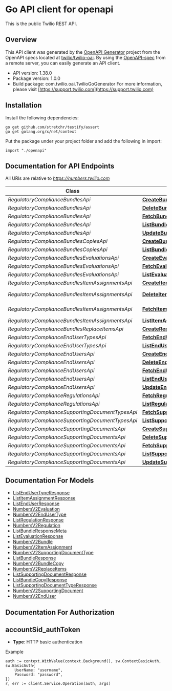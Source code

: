 # Go API client for openapi

This is the public Twilio REST API.

## Overview
This API client was generated by the [OpenAPI Generator](https://openapi-generator.tech) project from the OpenAPI specs located at [twilio/twilio-oai](https://github.com/twilio/twilio-oai/tree/main/spec).  By using the [OpenAPI-spec](https://www.openapis.org/) from a remote server, you can easily generate an API client.

- API version: 1.38.0
- Package version: 1.0.0
- Build package: com.twilio.oai.TwilioGoGenerator
For more information, please visit [https://support.twilio.com](https://support.twilio.com)

## Installation

Install the following dependencies:

```shell
go get github.com/stretchr/testify/assert
go get golang.org/x/net/context
```

Put the package under your project folder and add the following in import:

```golang
import "./openapi"
```

## Documentation for API Endpoints

All URIs are relative to *https://numbers.twilio.com*

Class | Method | HTTP request | Description
------------ | ------------- | ------------- | -------------
*RegulatoryComplianceBundlesApi* | [**CreateBundle**](docs/RegulatoryComplianceBundlesApi.md#createbundle) | **Post** /v2/RegulatoryCompliance/Bundles | 
*RegulatoryComplianceBundlesApi* | [**DeleteBundle**](docs/RegulatoryComplianceBundlesApi.md#deletebundle) | **Delete** /v2/RegulatoryCompliance/Bundles/{Sid} | 
*RegulatoryComplianceBundlesApi* | [**FetchBundle**](docs/RegulatoryComplianceBundlesApi.md#fetchbundle) | **Get** /v2/RegulatoryCompliance/Bundles/{Sid} | 
*RegulatoryComplianceBundlesApi* | [**ListBundle**](docs/RegulatoryComplianceBundlesApi.md#listbundle) | **Get** /v2/RegulatoryCompliance/Bundles | 
*RegulatoryComplianceBundlesApi* | [**UpdateBundle**](docs/RegulatoryComplianceBundlesApi.md#updatebundle) | **Post** /v2/RegulatoryCompliance/Bundles/{Sid} | 
*RegulatoryComplianceBundlesCopiesApi* | [**CreateBundleCopy**](docs/RegulatoryComplianceBundlesCopiesApi.md#createbundlecopy) | **Post** /v2/RegulatoryCompliance/Bundles/{BundleSid}/Copies | 
*RegulatoryComplianceBundlesCopiesApi* | [**ListBundleCopy**](docs/RegulatoryComplianceBundlesCopiesApi.md#listbundlecopy) | **Get** /v2/RegulatoryCompliance/Bundles/{BundleSid}/Copies | 
*RegulatoryComplianceBundlesEvaluationsApi* | [**CreateEvaluation**](docs/RegulatoryComplianceBundlesEvaluationsApi.md#createevaluation) | **Post** /v2/RegulatoryCompliance/Bundles/{BundleSid}/Evaluations | 
*RegulatoryComplianceBundlesEvaluationsApi* | [**FetchEvaluation**](docs/RegulatoryComplianceBundlesEvaluationsApi.md#fetchevaluation) | **Get** /v2/RegulatoryCompliance/Bundles/{BundleSid}/Evaluations/{Sid} | 
*RegulatoryComplianceBundlesEvaluationsApi* | [**ListEvaluation**](docs/RegulatoryComplianceBundlesEvaluationsApi.md#listevaluation) | **Get** /v2/RegulatoryCompliance/Bundles/{BundleSid}/Evaluations | 
*RegulatoryComplianceBundlesItemAssignmentsApi* | [**CreateItemAssignment**](docs/RegulatoryComplianceBundlesItemAssignmentsApi.md#createitemassignment) | **Post** /v2/RegulatoryCompliance/Bundles/{BundleSid}/ItemAssignments | 
*RegulatoryComplianceBundlesItemAssignmentsApi* | [**DeleteItemAssignment**](docs/RegulatoryComplianceBundlesItemAssignmentsApi.md#deleteitemassignment) | **Delete** /v2/RegulatoryCompliance/Bundles/{BundleSid}/ItemAssignments/{Sid} | 
*RegulatoryComplianceBundlesItemAssignmentsApi* | [**FetchItemAssignment**](docs/RegulatoryComplianceBundlesItemAssignmentsApi.md#fetchitemassignment) | **Get** /v2/RegulatoryCompliance/Bundles/{BundleSid}/ItemAssignments/{Sid} | 
*RegulatoryComplianceBundlesItemAssignmentsApi* | [**ListItemAssignment**](docs/RegulatoryComplianceBundlesItemAssignmentsApi.md#listitemassignment) | **Get** /v2/RegulatoryCompliance/Bundles/{BundleSid}/ItemAssignments | 
*RegulatoryComplianceBundlesReplaceItemsApi* | [**CreateReplaceItems**](docs/RegulatoryComplianceBundlesReplaceItemsApi.md#createreplaceitems) | **Post** /v2/RegulatoryCompliance/Bundles/{BundleSid}/ReplaceItems | 
*RegulatoryComplianceEndUserTypesApi* | [**FetchEndUserType**](docs/RegulatoryComplianceEndUserTypesApi.md#fetchendusertype) | **Get** /v2/RegulatoryCompliance/EndUserTypes/{Sid} | 
*RegulatoryComplianceEndUserTypesApi* | [**ListEndUserType**](docs/RegulatoryComplianceEndUserTypesApi.md#listendusertype) | **Get** /v2/RegulatoryCompliance/EndUserTypes | 
*RegulatoryComplianceEndUsersApi* | [**CreateEndUser**](docs/RegulatoryComplianceEndUsersApi.md#createenduser) | **Post** /v2/RegulatoryCompliance/EndUsers | 
*RegulatoryComplianceEndUsersApi* | [**DeleteEndUser**](docs/RegulatoryComplianceEndUsersApi.md#deleteenduser) | **Delete** /v2/RegulatoryCompliance/EndUsers/{Sid} | 
*RegulatoryComplianceEndUsersApi* | [**FetchEndUser**](docs/RegulatoryComplianceEndUsersApi.md#fetchenduser) | **Get** /v2/RegulatoryCompliance/EndUsers/{Sid} | 
*RegulatoryComplianceEndUsersApi* | [**ListEndUser**](docs/RegulatoryComplianceEndUsersApi.md#listenduser) | **Get** /v2/RegulatoryCompliance/EndUsers | 
*RegulatoryComplianceEndUsersApi* | [**UpdateEndUser**](docs/RegulatoryComplianceEndUsersApi.md#updateenduser) | **Post** /v2/RegulatoryCompliance/EndUsers/{Sid} | 
*RegulatoryComplianceRegulationsApi* | [**FetchRegulation**](docs/RegulatoryComplianceRegulationsApi.md#fetchregulation) | **Get** /v2/RegulatoryCompliance/Regulations/{Sid} | 
*RegulatoryComplianceRegulationsApi* | [**ListRegulation**](docs/RegulatoryComplianceRegulationsApi.md#listregulation) | **Get** /v2/RegulatoryCompliance/Regulations | 
*RegulatoryComplianceSupportingDocumentTypesApi* | [**FetchSupportingDocumentType**](docs/RegulatoryComplianceSupportingDocumentTypesApi.md#fetchsupportingdocumenttype) | **Get** /v2/RegulatoryCompliance/SupportingDocumentTypes/{Sid} | 
*RegulatoryComplianceSupportingDocumentTypesApi* | [**ListSupportingDocumentType**](docs/RegulatoryComplianceSupportingDocumentTypesApi.md#listsupportingdocumenttype) | **Get** /v2/RegulatoryCompliance/SupportingDocumentTypes | 
*RegulatoryComplianceSupportingDocumentsApi* | [**CreateSupportingDocument**](docs/RegulatoryComplianceSupportingDocumentsApi.md#createsupportingdocument) | **Post** /v2/RegulatoryCompliance/SupportingDocuments | 
*RegulatoryComplianceSupportingDocumentsApi* | [**DeleteSupportingDocument**](docs/RegulatoryComplianceSupportingDocumentsApi.md#deletesupportingdocument) | **Delete** /v2/RegulatoryCompliance/SupportingDocuments/{Sid} | 
*RegulatoryComplianceSupportingDocumentsApi* | [**FetchSupportingDocument**](docs/RegulatoryComplianceSupportingDocumentsApi.md#fetchsupportingdocument) | **Get** /v2/RegulatoryCompliance/SupportingDocuments/{Sid} | 
*RegulatoryComplianceSupportingDocumentsApi* | [**ListSupportingDocument**](docs/RegulatoryComplianceSupportingDocumentsApi.md#listsupportingdocument) | **Get** /v2/RegulatoryCompliance/SupportingDocuments | 
*RegulatoryComplianceSupportingDocumentsApi* | [**UpdateSupportingDocument**](docs/RegulatoryComplianceSupportingDocumentsApi.md#updatesupportingdocument) | **Post** /v2/RegulatoryCompliance/SupportingDocuments/{Sid} | 


## Documentation For Models

 - [ListEndUserTypeResponse](docs/ListEndUserTypeResponse.md)
 - [ListItemAssignmentResponse](docs/ListItemAssignmentResponse.md)
 - [ListEndUserResponse](docs/ListEndUserResponse.md)
 - [NumbersV2Evaluation](docs/NumbersV2Evaluation.md)
 - [NumbersV2EndUserType](docs/NumbersV2EndUserType.md)
 - [ListRegulationResponse](docs/ListRegulationResponse.md)
 - [NumbersV2Regulation](docs/NumbersV2Regulation.md)
 - [ListBundleResponseMeta](docs/ListBundleResponseMeta.md)
 - [ListEvaluationResponse](docs/ListEvaluationResponse.md)
 - [NumbersV2Bundle](docs/NumbersV2Bundle.md)
 - [NumbersV2ItemAssignment](docs/NumbersV2ItemAssignment.md)
 - [NumbersV2SupportingDocumentType](docs/NumbersV2SupportingDocumentType.md)
 - [ListBundleResponse](docs/ListBundleResponse.md)
 - [NumbersV2BundleCopy](docs/NumbersV2BundleCopy.md)
 - [NumbersV2ReplaceItems](docs/NumbersV2ReplaceItems.md)
 - [ListSupportingDocumentResponse](docs/ListSupportingDocumentResponse.md)
 - [ListBundleCopyResponse](docs/ListBundleCopyResponse.md)
 - [ListSupportingDocumentTypeResponse](docs/ListSupportingDocumentTypeResponse.md)
 - [NumbersV2SupportingDocument](docs/NumbersV2SupportingDocument.md)
 - [NumbersV2EndUser](docs/NumbersV2EndUser.md)


## Documentation For Authorization



## accountSid_authToken

- **Type**: HTTP basic authentication

Example

```golang
auth := context.WithValue(context.Background(), sw.ContextBasicAuth, sw.BasicAuth{
    UserName: "username",
    Password: "password",
})
r, err := client.Service.Operation(auth, args)
```

